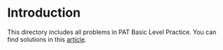 # Introduction
This directory includes all problems in PAT Basic Level Practice.
You can find solutions in this [article](https://bachzart.github.io/2019/03/14/PAT-Basic-Level-Practice/).